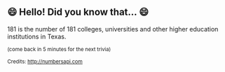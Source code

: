 ## 😄 Hello! Did you know that... 😄
181 is the number of 181 colleges, universities and other higher education institutions in Texas.

<sup>(come back in 5 minutes for the next trivia)</sup>


<sup>Credits: http://numbersapi.com</sup>
